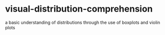 # visual-distribution-comprehension
a basic understanding of distributions through the use of boxplots and violin plots
